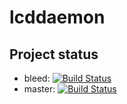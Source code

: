 lcddaemon
=========

## Project status

- bleed: [![Build Status](https://travis-ci.org/juliendelplanque/lcddaemon.svg?branch=bleed)](https://travis-ci.org/juliendelplanque/lcddaemon)
- master: [![Build Status](https://travis-ci.org/juliendelplanque/lcddaemon.svg?branch=master)](https://travis-ci.org/juliendelplanque/lcddaemon)
